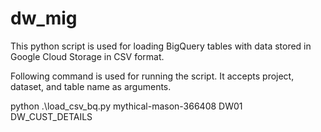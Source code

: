 # dw_mig

This python script is used for loading BigQuery tables with data stored in Google Cloud Storage in CSV format.

Following command is used for running the script. It accepts project, dataset, and table name as arguments.

python .\load_csv_bq.py mythical-mason-366408 DW01 DW_CUST_DETAILS
